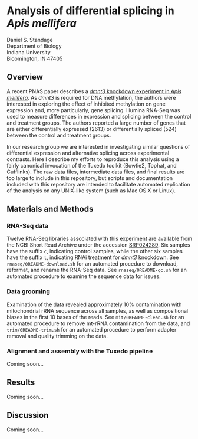 # Analysis of differential splicing in *Apis mellifera*

Daniel S. Standage  
Department of Biology  
Indiana University  
Bloomington, IN 47405

## Overview

A recent PNAS paper describes a [*dmnt3* knockdown experiment in *Apis mellifera*](http://dx.doi.org/10.1073/pnas.1310735110).
As *dmnt3* is required for DNA methylation, the authors were interested in exploring the effect of inhibited methylation on gene expression and, more particularly, gene splicing.
Illumina RNA-Seq was used to measure differences in expression and splicing between the control and treatment groups.
The authors reported a large number of genes that are either differentially expressed (2613) or differentially spliced (524) between the control and treatment groups.

In our research group we are interested in investigating similar questions of differential expression and alternative splicing across experimental contrasts.
Here I describe my efforts to reproduce this analysis using a fairly canonical invocation of the Tuxedo toolkit (Bowtie2, Tophat, and Cufflinks).
The raw data files, intermediate data files, and final results are too large to include in this repository, but scripts and documentation included with this repository are intended to facilitate automated replication of the analysis on any UNIX-like system (such as Mac OS X or Linux).

## Materials and Methods

### RNA-Seq data

Twelve RNA-Seq libraries associated with this experiment are available from the NCBI Short Read Archive under the accession [SRP024289](http://www.ncbi.nlm.nih.gov/sra/?term=SRP024289).
Six samples have the suffix ``c``, indicating control samples, while the other six samples have the suffix ``t``, indicating RNAi treatment for *dmnt3* knockdown.
See ``rnaseq/0README-download.sh`` for an automated procedure to download, reformat, and rename the RNA-Seq data.
See ``rnaseq/0README-qc.sh`` for an automated procedure to examine the sequence data for issues.

### Data grooming

Examination of the data revealed approximately 10% contamination with mitochondrial rRNA sequence across all samples, as well as compositional biases in the first 10 bases of the reads.
See ``mit/0README-clean.sh`` for an automated procedure to remove mt-rRNA contamination from the data, and ``trim/0README-trim.sh`` for an automated procedure to perform adapter removal and quality trimming on the data.

### Alignment and assembly with the Tuxedo pipeline

Coming soon...

## Results

Coming soon...

## Discussion

Coming soon...
